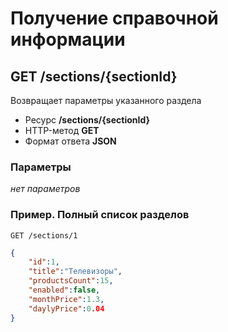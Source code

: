 # Получение справочной информации

## GET /sections/{sectionId}

Возвращает параметры указанного раздела

- Ресурс **/sections/{sectionId}**
- HTTP-метод **GET**
- Формат ответа **JSON**

### Параметры

*нет параметров*

### Пример. Полный список разделов

```
GET /sections/1
```

```json
{
    "id":1,
    "title":"Телевизоры",
    "productsCount":15,
    "enabled":false,
    "monthPrice":1.3,
    "daylyPrice":0.04
}
```
